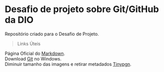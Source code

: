 # Desafio de projeto sobre Git/GitHub da DIO
Repositório criado para o Desafio de Projeto.

> Links Úteis

Página Oficial do [Markdown](https://www.markdownguide.org/).  
Download [Git](https://git-scm.com/download/win) no Windows.  
Diminuir tamanho das imagens e retirar metadados [Tinypgn](https://tinypng.com/).  